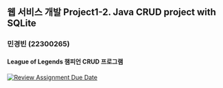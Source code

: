 ## 웹 서비스 개발 Project1-2. Java CRUD project with SQLite
### 민경빈 (22300265)
#### League of Legends 챔피언 CRUD 프로그램
[![Review Assignment Due Date](https://classroom.github.com/assets/deadline-readme-button-22041afd0340ce965d47ae6ef1cefeee28c7c493a6346c4f15d667ab976d596c.svg)](https://classroom.github.com/a/FgyAlX5H)
